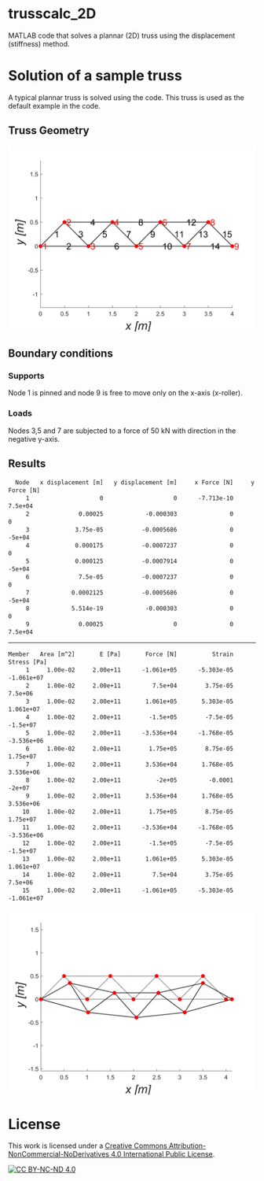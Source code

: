 # trusscalc_2D
MATLAB code that solves a plannar (2D) truss using the displacement (stiffness) method.

# Solution of a sample truss
A typical plannar truss is solved using the code. This truss is used as the default example in the code.


## Truss Geometry
<img src="https://github.com/FK-MAD/trusscalc_2D/blob/main/images/example%20truss.png" width="700">


## Boundary conditions

### Supports
Node 1 is pinned and node 9 is free to move only on the x-axis (x-roller).

### Loads
Nodes 3,5 and 7 are subjected to a force of 50 kN with direction in the negative y-axis.


## Results
      Node   x displacement [m]   y displacement [m]     x Force [N]     y Force [N]
         1                    0                    0      -7.713e-10         7.5e+04
         2              0.00025            -0.000303               0               0
         3             3.75e-05           -0.0005686               0          -5e+04
         4             0.000175           -0.0007237               0               0
         5             0.000125           -0.0007914               0          -5e+04
         6              7.5e-05           -0.0007237               0               0
         7            0.0002125           -0.0005686               0          -5e+04
         8            5.514e-19            -0.000303               0               0
         9              0.00025                    0               0         7.5e+04

-------------------------------------------------------------------------------------

    Member   Area [m^2]       E [Pa]       Force [N]          Strain     Stress [Pa]
         1     1.00e-02     2.00e+11      -1.061e+05      -5.303e-05      -1.061e+07
         2     1.00e-02     2.00e+11         7.5e+04        3.75e-05         7.5e+06
         3     1.00e-02     2.00e+11       1.061e+05       5.303e-05       1.061e+07
         4     1.00e-02     2.00e+11        -1.5e+05        -7.5e-05        -1.5e+07
         5     1.00e-02     2.00e+11      -3.536e+04      -1.768e-05      -3.536e+06
         6     1.00e-02     2.00e+11        1.75e+05        8.75e-05        1.75e+07
         7     1.00e-02     2.00e+11       3.536e+04       1.768e-05       3.536e+06
         8     1.00e-02     2.00e+11          -2e+05         -0.0001          -2e+07
         9     1.00e-02     2.00e+11       3.536e+04       1.768e-05       3.536e+06
        10     1.00e-02     2.00e+11        1.75e+05        8.75e-05        1.75e+07
        11     1.00e-02     2.00e+11      -3.536e+04      -1.768e-05      -3.536e+06
        12     1.00e-02     2.00e+11        -1.5e+05        -7.5e-05        -1.5e+07
        13     1.00e-02     2.00e+11       1.061e+05       5.303e-05       1.061e+07
        14     1.00e-02     2.00e+11         7.5e+04        3.75e-05         7.5e+06
        15     1.00e-02     2.00e+11      -1.061e+05      -5.303e-05      -1.061e+07

<img src="https://github.com/FK-MAD/trusscalc_2D/blob/main/images/example%20truss%20-%20displacement.png" width="700">

# License
This work is licensed under a
[Creative Commons Attribution-NonCommercial-NoDerivatives 4.0 International Public License][cc-by-nc-nd].

[![CC BY-NC-ND 4.0][cc-by-nc-nd-image]][cc-by-nc-nd]

[cc-by-nc-nd]: http://creativecommons.org/licenses/by-nc-nd/4.0/
[cc-by-nc-nd-image]: https://licensebuttons.net/l/by-nc-nd/4.0/88x31.png
[cc-by-nc-nd-shield]: https://img.shields.io/badge/License-CC%20BY--NC--ND%204.0-lightgrey.svg
